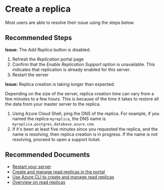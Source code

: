 <properties
    pageTitle="Create read replicas in Azure Database for PostgreSQL"
    description="Create replicas"
    service="microsoft.dbforpostgresql"
    resource="servers"
    authors="rachel-msft"
    ms.author="raagyema"
    displayOrder="410"
    selfHelpType="resource"
    supportTopicIds="32639973"
    resourceTags="servers, databases"
    productPesIds="16222"
    cloudEnvironments="public"
    articleId="9e065390-0a87-42d8-812b-39f24f7d04c7"
/>

# Create a replica

Most users are able to resolve their issue using the steps below.

## **Recommended Steps**

**Issue:** The *Add Replica* button is disabled.

1. Refresh the *Replication* portal page
2. Confirm that the *Enable Replication Support* option is unavailable. This indicates that replication is already enabled for this server.
3. Restart the server

**Issue:** Replica creation is taking longer than expected.

Depending on the size of the server, replica creation time can vary from a few minutes to a few hours. This is because of the time it takes to restore all the data from your master server to the replica.

1. Using Azure Cloud Shell, ping the DNS of the replica. For example, if you named the replica `myreplica`, the DNS name is `myreplica.postgres.database.azure.com`.
2. If it's been at least five minutes since you requested the replica, and the name is resolving, then replica creation is in progress. If the name is not resolving, proceed to open a support ticket.

## **Recommended Documents**

* [Restart your server](https://docs.microsoft.com/azure/postgresql/howto-restart-server-portal)
* [Create and manage read replicas in the portal](https://docs.microsoft.com/azure/postgresql/howto-read-replicas-portal)
* [Use Azure CLI to create and manage read replicas](https://docs.microsoft.com/azure/postgresql/howto-read-replicas-cli)
* [Overview on read replicas](https://docs.microsoft.com/azure/postgresql/concepts-read-replicas)
